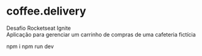 # coffee.delivery

Desafio Rocketseat Ignite  
Aplicação para gerenciar um carrinho de compras de uma cafeteria fictícia  

npm i
npm run dev
